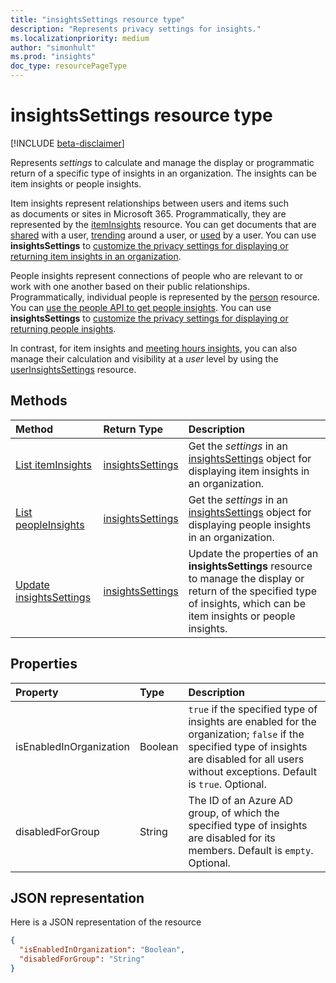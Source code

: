 ```yaml
---
title: "insightsSettings resource type"
description: "Represents privacy settings for insights."
ms.localizationpriority: medium
author: "simonhult"
ms.prod: "insights"
doc_type: resourcePageType
---
```


# insightsSettings resource type

[!INCLUDE [beta-disclaimer](../../includes/beta-disclaimer.md)]

Represents _settings_ to calculate and manage the display or programmatic return of a specific type of insights in an organization. The insights can be item insights or people insights. 

Item insights represent relationships between users and items such as documents or sites in Microsoft 365. Programmatically, they are represented by the [itemInsights](iteminsights.md) resource. You can get documents that are [shared](../api/insights-list-shared.md) with a user, [trending](../api/insights-list-trending.md) around a user, or [used](../api/insights-list-used.md) by a user. You can use **insightsSettings** to [customize the privacy settings for displaying or returning item insights in an organization](/graph/insights-customize-item-insights-privacy).

People insights represent connections of people who are relevant to or work with one another based on their public relationships. Programmatically, individual people is represented by the [person](person.md) resource. You can [use the people API to get people insights](/graph/people-example). You can use **insightsSettings** to [customize the privacy settings for displaying or returning people insights](/graph/insights-customize-people-insights-privacy).

In contrast, for item insights and [meeting hours insights](https://support.microsoft.com/office/update-your-meeting-hours-using-the-profile-card-0613d113-d7c1-4faa-bb11-c8ba30a78ef1), you can also manage their calculation and visibility at a _user_ level by using the [userInsightsSettings](userinsightssettings.md) resource.

## Methods

| Method       | Return Type | Description |
|:-------------------------------------------------------------|:----------------------------------------------|:-----------------------------------------------------------------|
| [List itemInsights](../api/organizationsettings-list-iteminsights.md) | [insightsSettings](insightssettings.md) | Get the _settings_ in an [insightsSettings](insightssettings.md) object for displaying item insights in an organization. |
| [List peopleInsights](../api/organizationsettings-list-peopleinsights.md) | [insightsSettings](insightssettings.md) | Get the _settings_ in an [insightsSettings](insightssettings.md) object for displaying people insights in an organization. |
| [Update insightsSettings](../api/insightssettings-update.md) | [insightsSettings](insightssettings.md) | Update the properties of an **insightsSettings** resource to manage the display or return of the specified type of insights, which can be item insights or people insights. |


## Properties
| Property   | Type|Description|
|:---------------|:--------|:----------|
|isEnabledInOrganization|Boolean| `true` if the specified type of insights are enabled for the organization; `false` if the specified type of insights are disabled for all users without exceptions. Default is `true`. Optional.|
|disabledForGroup|String| The ID of an Azure AD group, of which the specified type of insights are disabled for its members. Default is `empty`. Optional.|

## JSON representation

Here is a JSON representation of the resource
<!-- {
  "blockType": "resource",
  "optionalProperties": [],
  "@odata.type": "microsoft.graph.insightsSettings"
}-->

```json
{
  "isEnabledInOrganization": "Boolean",
  "disabledForGroup": "String"
}
```



